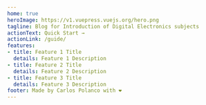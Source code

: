 ```yaml
---
home: true
heroImage: https://v1.vuepress.vuejs.org/hero.png
tagline: Blog for Introduction of Digital Electronics subjects
actionText: Quick Start →
actionLink: /guide/
features:
- title: Feature 1 Title
  details: Feature 1 Description
- title: Feature 2 Title
  details: Feature 2 Description
- title: Feature 3 Title
  details: Feature 3 Description
footer: Made by Carlos Polanco with ❤️
---
```

